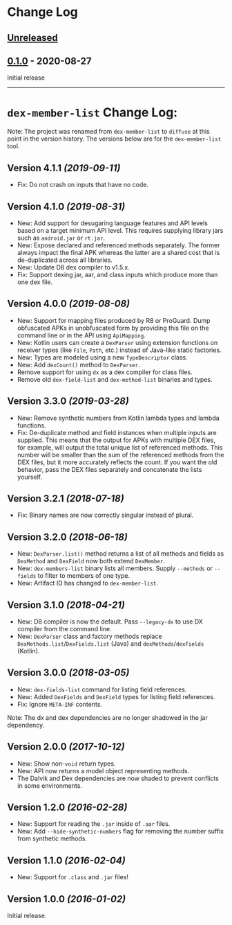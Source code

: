 # Change Log

## [Unreleased]
[Unreleased]: https://github.com/JakeWharton/diffuse/compare/0.1.1...HEAD


## [0.1.0] - 2020-08-27
[0.1.0]: https://github.com/JakeWharton/diffuse/releases/tag/0.1.0

Initial release

----

`dex-member-list` Change Log:
=============================

Note: The project was renamed from `dex-member-list` to `diffuse` at this point in the version
history. The versions below are for the `dex-member-list` tool.


Version 4.1.1 *(2019-09-11)*
----------------------------

 * Fix: Do not crash on inputs that have no code.


Version 4.1.0 *(2019-08-31)*
----------------------------

 * New: Add support for desugaring language features and API levels based on a target minimum API
   level. This requires supplying library jars such as `android.jar` or `rt.jar`.
 * New: Expose declared and referenced methods separately. The former always impact the final APK
   whereas the latter are a shared cost that is de-duplicated across all libraries.
 * New: Update D8 dex compiler to v1.5.x.
 * Fix: Support dexing jar, aar, and class inputs which produce more than one dex file.


Version 4.0.0 *(2019-08-08)*
----------------------------

  * New: Support for mapping files produced by R8 or ProGuard. Dump obfuscated APKs in unobfuscated
    form by providing this file on the command line or in the API using `ApiMapping`.
  * New: Kotlin users can create a `DexParser` using extension functions on receiver types
    (like `File`, `Path`, etc.) instead of Java-like static factories.
  * New: Types are modeled using a new `TypeDescriptor` class.
  * New: Add `dexCount()` method to `DexParser`.
  * Remove support for using `dx` as a dex compiler for class files.
  * Remove old `dex-field-list` and `dex-method-list` binaries and types.


Version 3.3.0 *(2019-03-28)*
----------------------------

 * New: Remove synthetic numbers from Kotlin lambda types and lambda functions.
 * Fix: De-duplicate method and field instances when multiple inputs are supplied. This means that
   the output for APKs with multiple DEX files, for example, will output the total unique list of
   referenced methods. This number will be smaller than the sum of the referenced methods from the
   DEX files, but it more accurately reflects the count. If you want the old behavior, pass the
   DEX files separately and concatenate the lists yourself.


Version 3.2.1 *(2018-07-18)*
----------------------------

 * Fix: Binary names are now correctly singular instead of plural.


Version 3.2.0 *(2018-06-18)*
----------------------------

 * New: `DexParser.list()` method returns a list of all methods and fields as `DexMethod` and
   `DexField` now both extend `DexMember`.
 * New: `dex-members-list` binary lists all members. Supply `--methods` or `--fields` to filter
   to members of one type.
 * New: Artifact ID has changed to `dex-member-list`.


Version 3.1.0 *(2018-04-21)*
----------------------------

 * New: D8 compiler is now the default. Pass `--legacy-dx` to use DX compiler from the command line.
 * New: `DexParser` class and factory methods replace `DexMethods.list`/`DexFields.list` (Java) and `dexMethods`/`dexFields` (Kotlin).


Version 3.0.0 *(2018-03-05)*
----------------------------

 * New: `dex-fields-list` command for listing field references.
 * New: Added `DexFields` and `DexField` types for listing field references.
 * Fix: Ignore `META-INF` contents.

Note: The dx and dex dependencies are no longer shadowed in the jar dependency.


Version 2.0.0 *(2017-10-12)*
----------------------------

 * New: Show non-`void` return types.
 * New: API now returns a model object representing methods.
 * The Dalvik and Dex dependencies are now shaded to prevent conflicts in some environments.


Version 1.2.0 *(2016-02-28)*
----------------------------

 * New: Support for reading the `.jar` inside of `.aar` files.
 * New: Add `--hide-synthetic-numbers` flag for removing the number suffix from synthetic methods.


Version 1.1.0 *(2016-02-04)*
----------------------------

 * New: Support for `.class` and `.jar` files!


Version 1.0.0 *(2016-01-02)*
----------------------------

Initial release.
